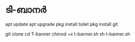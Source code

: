 # ടി-ബാനർ
apt update
apt upgrade
pkg install toilet
pkg install git

git clone 
cd T-banner
chmod +x t-banner.sh
sh t-banner.sh
